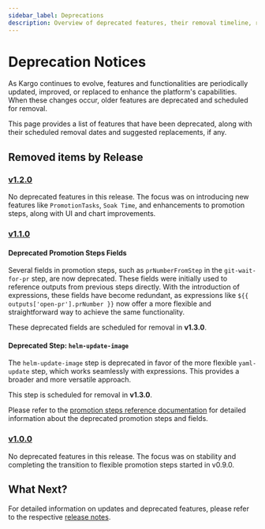 ```yaml
---
sidebar_label: Deprecations
description: Overview of deprecated features, their removal timeline, reasons for deprecation, and suggested replacements.
---
```


# Deprecation Notices

As Kargo continues to evolve, features and functionalities are periodically updated,
improved, or replaced to enhance the platform's capabilities.
When these changes occur, older features are deprecated and scheduled for removal.

This page provides a list of features that have been deprecated, along with
their scheduled removal dates and suggested replacements, if any.

## Removed items by Release

### [v1.2.0](https://github.com/akuity/kargo/releases/tag/v1.2.0)

No deprecated features in this release. The focus was on introducing new features like `PromotionTasks`, `Soak Time`, and enhancements to
promotion steps, along with UI and chart improvements.

### [v1.1.0](https://github.com/akuity/kargo/releases/tag/v1.1.0)

#### Deprecated Promotion Steps Fields

Several fields in promotion steps, such as `prNumberFromStep` in the
`git-wait-for-pr` step, are now deprecated. These fields were initially used
to reference outputs from previous steps directly.
With the introduction of expressions, these fields have become redundant,
as expressions like `${{ outputs['open-pr'].prNumber }}` now offer a more
flexible and straightforward way to achieve the same functionality.

These deprecated fields are scheduled for removal in **v1.3.0**.

#### Deprecated Step: `helm-update-image`

The `helm-update-image` step is deprecated in favor of the more flexible `yaml-update` step,
which works seamlessly with expressions.
This provides a broader and more versatile approach.

This step is scheduled for removal in **v1.3.0**.

Please refer to the [promotion steps reference documentation](https://docs.kargo.io/references/promotion-steps) for
detailed information about the deprecated promotion steps and fields.

### [v1.0.0](https://github.com/akuity/kargo/releases/tag/v1.0.0)

No deprecated features in this release. The focus was on stability and completing the transition to flexible promotion steps started in v0.9.0.

## What Next?

For detailed information on updates and deprecated features, please refer to the respective [release notes](https://github.com/akuity/kargo/releases).
